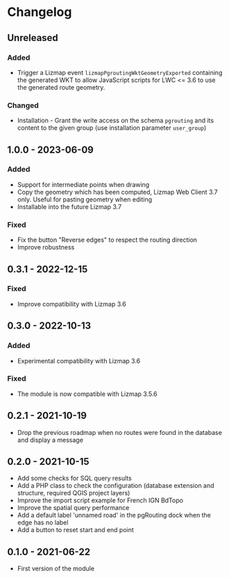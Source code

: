 # Changelog

## Unreleased

### Added

* Trigger a Lizmap event `lizmapPgroutingWktGeometryExported` containing the generated WKT
  to allow JavaScript scripts for LWC <= 3.6 to use the generated route geometry.

### Changed

* Installation - Grant the write access on the schema `pgrouting` and its content to the
  given group (use installation parameter `user_group`)

## 1.0.0 - 2023-06-09

### Added

* Support for intermediate points when drawing
* Copy the geometry which has been computed, Lizmap Web Client 3.7 only. Useful for pasting geometry when editing
* Installable into the future Lizmap 3.7

### Fixed

- Fix the button "Reverse edges" to respect the routing direction
- Improve robustness

## 0.3.1 - 2022-12-15

### Fixed

* Improve compatibility with Lizmap 3.6

## 0.3.0 - 2022-10-13

### Added

* Experimental compatibility with Lizmap 3.6

### Fixed

* The module is now compatible with Lizmap 3.5.6

## 0.2.1 - 2021-10-19

* Drop the previous roadmap when no routes were found in the database and display a message

## 0.2.0 - 2021-10-15

* Add some checks for SQL query results
* Add a PHP class to check the configuration (database extension and structure, required QGIS project layers)
* Improve the import script example for French IGN BdTopo
* Improve the spatial query performance
* Add a default label 'unnamed road' in the pgRouting dock when the edge has no label
* Add a button to reset start and end point

## 0.1.0 - 2021-06-22

* First version of the module
